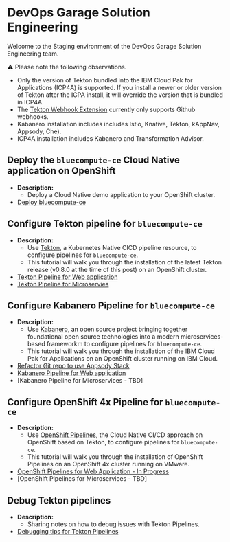 # DevOps Garage Solution Engineering

Welcome to the Staging environment of the DevOps Garage Solution Engineering team.

:warning: Please note the following observations.
- Only the version of Tekton bundled into the IBM Cloud Pak for Applications (ICP4A) is supported.  If you install a newer or older version of Tekton after the ICPA install, it will override the version that is bundled in ICP4A.
- The [Tekton Webhook Extension](https://github.com/tektoncd/experimental/tree/master/webhooks-extension) currently only supports Github webhooks.
- Kabanero installation includes includes Istio, Knative, Tekton, kAppNav, Appsody, Che).
- ICP4A installation includes Kabanero and Transformation Advisor.


## Deploy the `bluecompute-ce` Cloud Native application on OpenShift
* **Description:**
  - Deploy a Cloud Native demo application to your OpenShift cluster.  
* [Deploy bluecompute-ce](bluecompute-ce/README.md)

## Configure Tekton pipeline for `bluecompute-ce`
* **Description:**
  - Use [Tekton](https://github.com/tektoncd), a Kubernetes Native CICD pipeline resource, to configure pipelines for `bluecompute-ce`.
  - This tutorial will walk you through the installation of the latest Tekton release (v0.8.0 at the time of this post) on an OpenShift cluster.
* [Tekton Pipeline for Web application](bluecompute-ce-tekton-pipelines/web/README.md)
* [Tekton Pipeline for Microservies](bluecompute-ce-tekton-pipelines/Microservice/README.md)

## Configure Kabanero Pipeline for `bluecompute-ce`
* **Description:**
  - Use [Kabanero](https://kabanero.io/), an open source project bringing together foundational open source technologies into a modern microservices-based frameworkm to configure pipelines for `bluecompute-ce`.
  - This tutorial will walk you through the installation of the IBM Cloud Pak for Applications on an OpenShift cluster running on IBM Cloud.
* [Refactor Git repo to use Appsody Stack](bluecompute-ce-kabanero-pipelines/Refactor-Application-Appsody-Stack.md)
* [Kabanero Pipeline for Web application](bluecompute-ce-kabanero-pipelines/README.md)
* [Kabanero Pipeline for Microservices - TBD]

## Configure OpenShift 4x Pipeline for `bluecompute-ce`
* **Description:**
  - Use [OpenShift Pipelines](https://www.openshift.com/learn/topics/pipelines), the Cloud Native CI/CD approach on OpenShift based on Tekton, to configure pipelines for `bluecompute-ce`.
  - This tutorial will walk you through the installation of OpenShift Pipelines on an OpenShift 4x cluster running on VMware.
* [OpenShift Pipelines for Web Application - In Progress](bluecompute-ce-openshift-pipelines/README.md)
* [OpenShift Pipelines for Microservices - TBD]

## Debug Tekton pipelines
* **Description:**
  - Sharing notes on how to debug issues with Tekton Pipelines.  
* [Debugging tips for Tekton Pipelines](faq/README.md)
